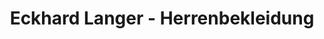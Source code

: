 ---
title: "Eckhard Langer - Herrenbekleidung"
url: /colditz/eckhard-langer-herrenbekleidung/
shop: Kleidung
---